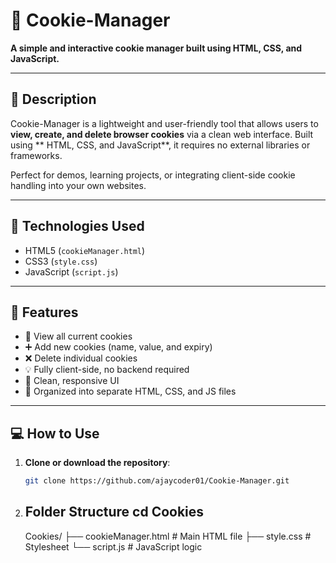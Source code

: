 # 🍪 Cookie-Manager

**A simple and interactive cookie manager built using HTML, CSS, and JavaScript.**

---

## 📌 Description

Cookie-Manager is a lightweight and user-friendly tool that allows users to **view, create, and delete browser cookies** via a clean web interface. Built using ** HTML, CSS, and JavaScript**, it requires no external libraries or frameworks.

Perfect for demos, learning projects, or integrating client-side cookie handling into your own websites.

---

## 🔧 Technologies Used

- HTML5 (`cookieManager.html`)  
- CSS3 (`style.css`)  
- JavaScript (`script.js`)  

---

## 🎯 Features

- 🍪 View all current cookies  
- ➕ Add new cookies (name, value, and expiry)  
- ❌ Delete individual cookies  
- 💡 Fully client-side, no backend required  
- 📱 Clean, responsive UI  
- 📂 Organized into separate HTML, CSS, and JS files  

---

## 💻 How to Use

1. **Clone or download the repository**:

   ```bash
   git clone https://github.com/ajaycoder01/Cookie-Manager.git
2. Folder Structure
   cd Cookies
   ---
   Cookies/
├── cookieManager.html     # Main HTML file
├── style.css      # Stylesheet
└── script.js      # JavaScript logic
